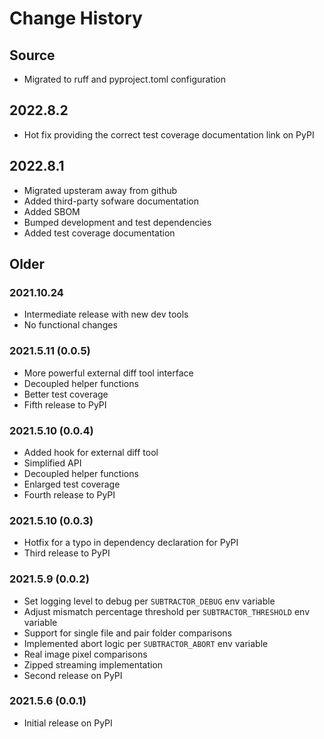 # Change History

## Source

* Migrated to ruff and pyproject.toml configuration

## 2022.8.2

* Hot fix providing the correct test coverage documentation link on PyPI

## 2022.8.1

* Migrated upsteram away from github
* Added third-party sofware documentation
* Added SBOM
* Bumped development and test dependencies
* Added test coverage documentation

## Older

### 2021.10.24

* Intermediate release with new dev tools
* No functional changes

### 2021.5.11 (0.0.5)

* More powerful external diff tool interface
* Decoupled helper functions
* Better test coverage
* Fifth release to PyPI

### 2021.5.10 (0.0.4)

* Added hook for external diff tool
* Simplified API
* Decoupled helper functions
* Enlarged test coverage
* Fourth release to PyPI

### 2021.5.10 (0.0.3)

* Hotfix for a typo in dependency declaration for PyPI
* Third release to PyPI

### 2021.5.9 (0.0.2)

* Set logging level to debug per `SUBTRACTOR_DEBUG` env variable
* Adjust mismatch percentage threshold per `SUBTRACTOR_THRESHOLD` env variable
* Support for single file and pair folder comparisons
* Implemented abort logic per `SUBTRACTOR_ABORT` env variable
* Real image pixel comparisons
* Zipped streaming implementation
* Second release on PyPI

### 2021.5.6 (0.0.1)

* Initial release on PyPI


